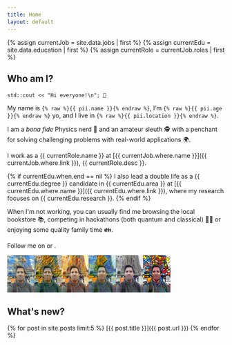 ```yaml
---
title: Home
layout: default
---
```


{% assign currentJob = site.data.jobs | first %}
{% assign currentEdu = site.data.education | first %}
{% assign currentRole = currentJob.roles | first %}

## Who am I?

```
std::cout << "Hi everyone!\n"; 👋
```

My name is `{% raw %}{{ pii.name }}{% endraw %}`, I’m `{% raw %}{{ pii.age }}{% endraw %}` yo, and I live in `{% raw %}{{ pii.location }}{% endraw %}`.

I am a *bona fide* Physics nerd 🌌 and an amateur sleuth 🕵️ with a penchant for solving challenging problems with real-world applications 🌍.

I work as a {{ currentRole.name }} at [{{ currentJob.where.name }}]({{ currentJob.where.link }}), {{ currentRole.desc }}.

{% if currentEdu.when.end == nil %}
I also lead a double life as a {{ currentEdu.degree }} candidate in {{ currentEdu.area }} at [{{ currentEdu.where.name }}]({{ currentEdu.where.link }}), where my research focuses on {{ currentEdu.research }}.
{% endif %}

When I'm not working, you can usually find me browsing the local bookstore 📚, competing in hackathons (both quantum and classical) 🐱‍💻 or enjoying some quality family time 👪.

Follow me on <a href="{{ site.data.contact.linkedin }}" class="fa fa-linkedin"></a> or <a href="{{ site.data.contact.github }}" class="fa fa-github"></a>.

<img src="assets/images/profile_pastiche.png" width="75%"/>

## What's new?

{% for post in site.posts limit:5 %}
[{{ post.title }}]({{ post.url }})
{% endfor %}
